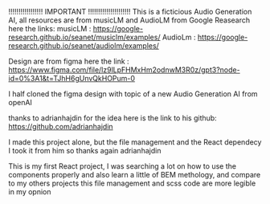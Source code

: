 !!!!!!!!!!!!!!!!! IMPORTANT !!!!!!!!!!!!!!!!!!!!!
This is a ficticious Audio Generation AI, all resources are from musicLM and AudioLM from Google Reasearch 
here the links:
musicLM : https://google-research.github.io/seanet/musiclm/examples/
AudioLm : https://google-research.github.io/seanet/audiolm/examples/


Design are from figma here the link : https://www.figma.com/file/lz9lLpFHMxHm2odnwM3R0z/gpt3?node-id=0%3A1&t=TJhH6gUnvQkHOPum-0

I half cloned the figma design with topic of a new Audio Generation AI from openAI

thanks to adrianhajdin for the idea here is the link to his github:
https://github.com/adrianhajdin

I made this project alone, but the file management and the React dependecy I took it from him so thanks again adrianhajdin

This is my first React project, I was searching a lot on how to use the components properly and also learn a little of BEM methology, and compare to my others projects this file management and scss code are more legible in my opnion


